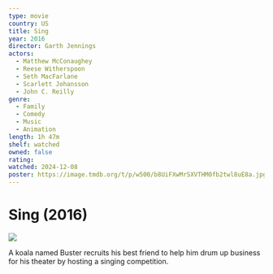 ```yaml
---
type: movie
country: US
title: Sing
year: 2016
director: Garth Jennings
actors:
  - Matthew McConaughey
  - Reese Witherspoon
  - Seth MacFarlane
  - Scarlett Johansson
  - John C. Reilly
genre:
  - Family
  - Comedy
  - Music
  - Animation
length: 1h 47m
shelf: watched
owned: false
rating:
watched: 2024-12-08
poster: https://image.tmdb.org/t/p/w500/b8UiFXwMrSXVTHM0fb2twl8uE8a.jpg
---
```


# Sing (2016)

![](https://image.tmdb.org/t/p/w500/b8UiFXwMrSXVTHM0fb2twl8uE8a.jpg)

A koala named Buster recruits his best friend to help him drum up business for his theater by hosting a singing competition.